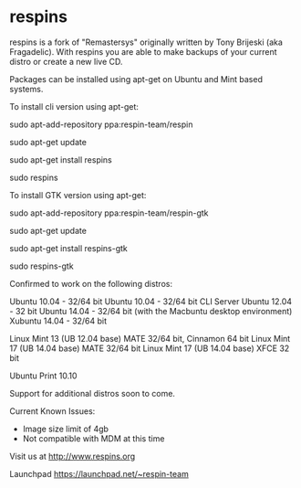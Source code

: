 # respins
respins is a fork of "Remastersys" originally written by Tony Brijeski (aka Fragadelic). With respins you are able to make backups of your current distro or create a new live CD.

Packages can be installed using apt-get on Ubuntu and Mint based systems. 

To install cli version using apt-get:

sudo apt-add-repository ppa:respin-team/respin

sudo apt-get update

sudo apt-get install respins

sudo respins

To install GTK version using apt-get:

sudo apt-add-repository ppa:respin-team/respin-gtk

sudo apt-get update

sudo apt-get install respins-gtk

sudo respins-gtk

Confirmed to work on the following distros:

Ubuntu 10.04 - 32/64 bit Ubuntu 10.04 - 32/64 bit CLI Server Ubuntu 12.04 - 32 bit Ubuntu 14.04 - 32/64 bit (with the Macbuntu desktop environment) Xubuntu 14.04 - 32/64 bit

Linux Mint 13 (UB 12.04 base) MATE 32/64 bit, Cinnamon 64 bit Linux Mint 17 (UB 14.04 base) MATE 32/64 bit Linux Mint 17 (UB 14.04 base) XFCE 32 bit

Ubuntu Print 10.10

Support for additional distros soon to come.

Current Known Issues:

- Image size limit of 4gb
- Not compatible with MDM at this time

Visit us at http://www.respins.org 

Launchpad https://launchpad.net/~respin-team
